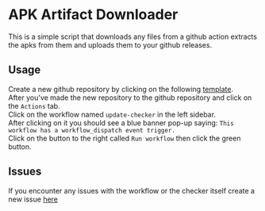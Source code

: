 # APK Artifact Downloader
This is a simple script that downloads any files from a github action extracts the apks from them and uploads them to your github releases.

## Usage
Create a new github repository by clicking on the following [template](https://github.com/new?template_name=apk-artifact-downloader&template_owner=kaorlol).\
After you've made the new repository to the github repository and click on the `Actions` tab.\
Click on the workflow named `update-checker` in the left sidebar.\
After clicking on it you should see a blue banner pop-up saying: `This workflow has a workflow_dispatch event trigger.`\
Click on the button to the right called `Run workflow` then click the green button.

## Issues
If you encounter any issues with the workflow or the checker itself create a new issue [here](https://github.com/kaorlol/apk-artifact-downloader/issues)